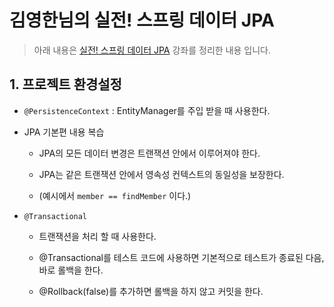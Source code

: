 # 김영한님의 실전! 스프링 데이터 JPA
> 아래 내용은 [실전! 스프링 데이터 JPA](https://www.inflearn.com/course/%EC%8A%A4%ED%94%84%EB%A7%81-%EB%8D%B0%EC%9D%B4%ED%84%B0-JPA-%EC%8B%A4%EC%A0%84 "실전! 스프링 데이터 JPA") 강좌를 정리한 내용 입니다.

## 1. 프로젝트 환경설정

* `@PersistenceContext` : EntityManager를 주입 받을 때 사용한다.

* JPA 기본편 내용 복습

    * JPA의 모든 데이터 변경은 트랜잭션 안에서 이루어져야 한다.

    * JPA는 같은 트랜잭션 안에서 영속성 컨텍스트의 동일성을 보장한다.

    * (예시에서 `member == findMember` 이다.)

* `@Transactional`

    * 트랜잭션을 처리 할 때 사용한다.
    
    * @Transactional를 테스트 코드에 사용하면 기본적으로 테스트가 종료된 다음, 바로 롤백을 한다.
    
    * @Rollback(false)를 추가하면 롤백을 하지 않고 커밋을 한다. 

